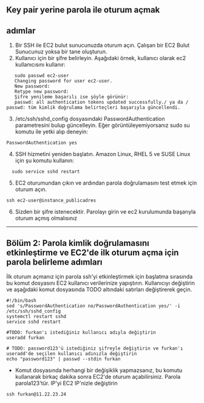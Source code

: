 ## Key pair yerine parola ile oturum açmak


## adımlar

1. Bir SSH ile EC2 bulut sunucunuzda oturum açın. Çalışan bir EC2 Bulut Sunucunuz yoksa bir tane oluşturun.
2. Kullanıcı için bir şifre belirleyin. Aşağıdaki örnek, kullanıcı olarak ec2 kullanıcısını kullanır:
 ```console
    sudo passwd ec2-user
    Changing password for user ec2-user.
    New password:
    Retype new password:
    Şifre yenileme başarılı ise şöyle görünür:
    passwd: all authentication tokens updated successfully./ ya da / passwd: tüm kimlik doğrulama belirteçleri başarıyla güncellendi.
 ```
3. /etc/ssh/sshd_config dosyasındaki PasswordAuthentication parametresini bulup güncelleyin. Eğer görüntüleyemiyorsanız sudo su komutu ile yetki alıp deneyin:
 ```console
PasswordAuthentication yes
 ```
 4. SSH hizmetini yeniden başlatın. Amazon Linux, RHEL 5 ve SUSE Linux için şu komutu kullanın:
 ```console
   sudo service sshd restart
  ```
5. EC2 oturumundan çıkın ve ardından parola doğrulamasını test etmek için oturum açın.
```console
ssh ec2-user@instance_publicadres
```
6. Sizden bir şifre istenecektir. Parolayı girin ve ec2 kurulumunda başarıyla oturum açmış olmalısınız

---
## Bölüm 2: Parola kimlik doğrulamasını etkinleştirme ve EC2'de ilk oturum açma için parola belirleme adımları

İlk oturum açmanız için parola ssh'yi etkinleştirmek için başlatma sırasında bu komut dosyasını EC2 kullanıcı verilerinize yapıştırın. Kullanıcıyı değiştirin ve aşağıdaki komut dosyasında TODO altındaki satırları değiştirerek geçin.
```
#!/bin/bash
sed 's/PasswordAuthentication no/PasswordAuthentication yes/' -i /etc/ssh/sshd_config
systemctl restart sshd
service sshd restart

#TODO: furkan'ı istediğiniz kullanıcı adıyla değiştirin
useradd furkan

# TODO: password123'ü istediğiniz şifreyle değiştirin ve furkan'ı useradd'de seçilen kullanıcı adınızla değiştirin
echo "password123" | passwd --stdin furkan
```
- Komut dosyasında herhangi bir değişiklik yapmazsanız, bu komutu kullanarak birkaç dakika sonra EC2'de oturum açabilirsiniz. Parola parola123'tür. IP'yi EC2 IP'nizle değiştirin
```console
ssh furkan@11.22.23.24
```
